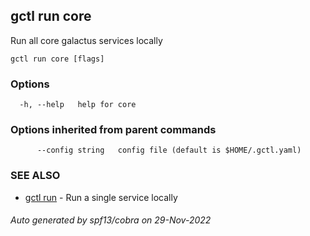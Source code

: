 ## gctl run core

Run all core galactus services locally

```
gctl run core [flags]
```

### Options

```
  -h, --help   help for core
```

### Options inherited from parent commands

```
      --config string   config file (default is $HOME/.gctl.yaml)
```

### SEE ALSO

* [gctl run](gctl_run.md)	 - Run a single service locally

###### Auto generated by spf13/cobra on 29-Nov-2022
